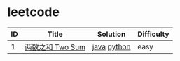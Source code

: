 # leetcode
|ID|Title|Solution|Difficulty
|---|---|---|---
|1|[两数之和 Two Sum](https://leetcode-cn.com/problemset/all/)|[java](www.baidu.com) [python](www.baidu.com)|easy
